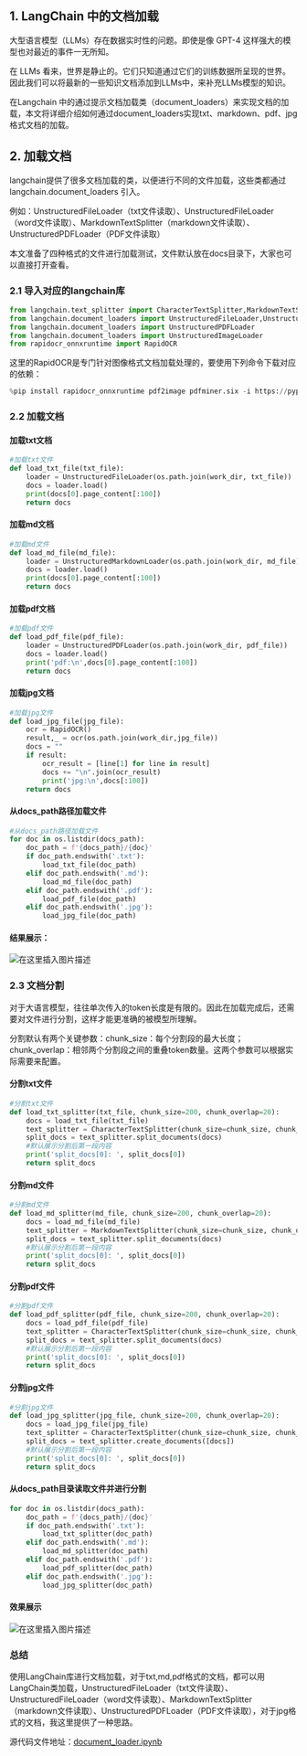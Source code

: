 ﻿## 1. LangChain 中的文档加载

大型语言模型（LLMs）存在数据实时性的问题。即使是像 GPT-4 这样强大的模型也对最近的事件一无所知。

在 LLMs 看来，世界是静止的。它们只知道通过它们的训练数据所呈现的世界。因此我们可以将最新的一些知识文档添加到LLMs中，来补充LLMs模型的知识。

在Langchain 中的通过提示文档加载类（document_loaders）来实现文档的加载，本文将详细介绍如何通过document_loaders实现txt、markdown、pdf、jpg格式文档的加载。

## 2. 加载文档
langchain提供了很多文档加载的类，以便进行不同的文件加载，这些类都通过 langchain.document_loaders 引入。

例如：UnstructuredFileLoader（txt文件读取）、UnstructuredFileLoader（word文件读取）、MarkdownTextSplitter（markdown文件读取）、UnstructuredPDFLoader（PDF文件读取）

本文准备了四种格式的文件进行加载测试，文件默认放在docs目录下，大家也可以直接打开查看。

### 2.1 导入对应的langchain库

```python
from langchain.text_splitter import CharacterTextSplitter,MarkdownTextSplitter
from langchain.document_loaders import UnstructuredFileLoader,UnstructuredMarkdownLoader
from langchain.document_loaders import UnstructuredPDFLoader
from langchain.document_loaders import UnstructuredImageLoader
from rapidocr_onnxruntime import RapidOCR
```
这里的RapidOCR是专门针对图像格式文档加载处理的，要使用下列命令下载对应的依赖：

```python
%pip install rapidocr_onnxruntime pdf2image pdfminer.six -i https://pypi.tuna.tsinghua.edu.cn/simple
```
### 2.2 加载文档
#### 加载txt文档

```python
#加载txt文件
def load_txt_file(txt_file):    
    loader = UnstructuredFileLoader(os.path.join(work_dir, txt_file))
    docs = loader.load()
    print(docs[0].page_content[:100])
    return docs
```
#### 加载md文档

```python
#加载md文件
def load_md_file(md_file):    
    loader = UnstructuredMarkdownLoader(os.path.join(work_dir, md_file))
    docs = loader.load()
    print(docs[0].page_content[:100])
    return docs
```
#### 加载pdf文档

```python
#加载pdf文件
def load_pdf_file(pdf_file):    
    loader = UnstructuredPDFLoader(os.path.join(work_dir, pdf_file))
    docs = loader.load()
    print('pdf:\n',docs[0].page_content[:100])
    return docs
```
#### 加载jpg文档

```python
#加载jpg文件
def load_jpg_file(jpg_file):
    ocr = RapidOCR()
    result,_ = ocr(os.path.join(work_dir,jpg_file))
    docs = ""
    if result:
        ocr_result = [line[1] for line in result]
        docs += "\n".join(ocr_result)
        print('jpg:\n',docs[:100])
    return docs
```
#### 从docs_path路径加载文件

```python
#从docs_path路径加载文件
for doc in os.listdir(docs_path):
    doc_path = f'{docs_path}/{doc}'
    if doc_path.endswith('.txt'):
        load_txt_file(doc_path)
    elif doc_path.endswith('.md'):
        load_md_file(doc_path)
    elif doc_path.endswith('.pdf'):
        load_pdf_file(doc_path)
    elif doc_path.endswith('.jpg'):
        load_jpg_file(doc_path)
```

#### 结果展示：
![在这里插入图片描述](https://img-blog.csdnimg.cn/direct/2b379d69efba408fbd4103d1410c8299.png)
### 2.3 文档分割
对于大语言模型，往往单次传入的token长度是有限的。因此在加载完成后，还需要对文件进行分割，这样才能更准确的被模型所理解。

分割默认有两个关键参数：chunk_size：每个分割段的最大长度；chunk_overlap：相邻两个分割段之间的重叠token数量。这两个参数可以根据实际需要来配置。
#### 分割txt文件

```python
#分割txt文件
def load_txt_splitter(txt_file, chunk_size=200, chunk_overlap=20):
    docs = load_txt_file(txt_file)
    text_splitter = CharacterTextSplitter(chunk_size=chunk_size, chunk_overlap=chunk_overlap)
    split_docs = text_splitter.split_documents(docs)
    #默认展示分割后第一段内容
    print('split_docs[0]: ', split_docs[0])
    return split_docs
```
#### 分割md文件

```python
#分割md文件
def load_md_splitter(md_file, chunk_size=200, chunk_overlap=20):
    docs = load_md_file(md_file)
    text_splitter = MarkdownTextSplitter(chunk_size=chunk_size, chunk_overlap=chunk_overlap)
    split_docs = text_splitter.split_documents(docs)
    #默认展示分割后第一段内容
    print('split_docs[0]: ', split_docs[0])
    return split_docs
```
#### 分割pdf文件

```python
#分割pdf文件
def load_pdf_splitter(pdf_file, chunk_size=200, chunk_overlap=20):
    docs = load_pdf_file(pdf_file)
    text_splitter = CharacterTextSplitter(chunk_size=chunk_size, chunk_overlap=chunk_overlap)
    split_docs = text_splitter.split_documents(docs)
    #默认展示分割后第一段内容
    print('split_docs[0]: ', split_docs[0])
    return split_docs
```
#### 分割jpg文件

```python
#分割jpg文件
def load_jpg_splitter(jpg_file, chunk_size=200, chunk_overlap=20):
    docs = load_jpg_file(jpg_file)
    text_splitter = CharacterTextSplitter(chunk_size=chunk_size, chunk_overlap=chunk_overlap)
    split_docs = text_splitter.create_documents([docs])
    #默认展示分割后第一段内容
    print('split_docs[0]: ', split_docs[0])
    return split_docs
```
#### 从docs_path目录读取文件并进行分割

```python
for doc in os.listdir(docs_path):
    doc_path = f'{docs_path}/{doc}'
    if doc_path.endswith('.txt'):
        load_txt_splitter(doc_path)
    elif doc_path.endswith('.md'):
        load_md_splitter(doc_path)
    elif doc_path.endswith('.pdf'):
        load_pdf_splitter(doc_path)
    elif doc_path.endswith('.jpg'):
        load_jpg_splitter(doc_path)
```
#### 效果展示
![在这里插入图片描述](https://img-blog.csdnimg.cn/direct/297d8a51dd6c4b4a8730d86e4b2f68ce.png)

### 总结
使用LangChain库进行文档加载，对于txt,md,pdf格式的文档，都可以用LangChain类加载，UnstructuredFileLoader（txt文件读取）、UnstructuredFileLoader（word文件读取）、MarkdownTextSplitter（markdown文件读取）、UnstructuredPDFLoader（PDF文件读取），对于jpg格式的文档，我这里提供了一种思路。

源代码文件地址：[document_loader.ipynb](https://github.com/STRUGGLE1999/LangChain-ChatGLM3/blob/main/document_loader.ipynb)

